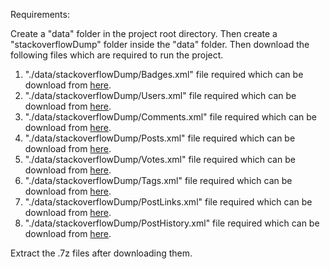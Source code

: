 Requirements:

Create a "data" folder in the project root directory. Then create a "stackoverflowDump" folder inside the "data" folder. Then download the following files which are required to run the project.

1. "./data/stackoverflowDump/Badges.xml" file required which can be download from [here](http://archive.org/download/stackexchange/stackoverflow.com-Badges.7z). 
2. "./data/stackoverflowDump/Users.xml" file required which can be download from [here](http://archive.org/download/stackexchange/stackoverflow.com-Users.7z). 
3. "./data/stackoverflowDump/Comments.xml" file required which can be download from [here](http://archive.org/download/stackexchange/stackoverflow.com-Comments.7z).
4. "./data/stackoverflowDump/Posts.xml" file required which can be download from [here](http://archive.org/download/stackexchange/stackoverflow.com-Posts.7z).
5. "./data/stackoverflowDump/Votes.xml" file required which can be download from [here](http://archive.org/download/stackexchange/stackoverflow.com-Votes.7z).
6. "./data/stackoverflowDump/Tags.xml" file required which can be download from [here](http://archive.org/download/stackexchange/stackoverflow.com-Tags.7z).
7. "./data/stackoverflowDump/PostLinks.xml" file required which can be download from [here](http://archive.org/download/stackexchange/stackoverflow.com-PostLinks.7z). 
8. "./data/stackoverflowDump/PostHistory.xml" file required which can be download from [here](http://archive.org/download/stackexchange/stackoverflow.com-PostHistory.7z). 

Extract the .7z files after downloading them.
